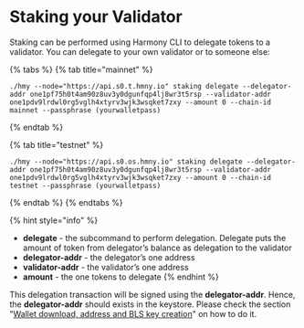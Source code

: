 # Staking your Validator

Staking can be performed using Harmony CLI to delegate tokens to a validator. You can delegate to your own validator or to someone else:

{% tabs %}
{% tab title="mainnet" %}
```text
./hmy --node="https://api.s0.t.hmny.io" staking delegate --delegator-addr one1pf75h0t4am90z8uv3y0dgunfqp4lj8wr3t5rsp --validator-addr one1pdv9lrdwl0rg5vglh4xtyrv3wjk3wsqket7zxy --amount 0 --chain-id mainnet --passphrase (yourwalletpass)
```
{% endtab %}

{% tab title="testnet" %}
```
./hmy --node="https://api.s0.os.hmny.io" staking delegate --delegator-addr one1pf75h0t4am90z8uv3y0dgunfqp4lj8wr3t5rsp --validator-addr one1pdv9lrdwl0rg5vglh4xtyrv3wjk3wsqket7zxy --amount 0 --chain-id testnet --passphrase (yourwalletpass)
```
{% endtab %}
{% endtabs %}

{% hint style="info" %}


* **delegate** - the subcommand to perform delegation. Delegate puts the amount of token from delegator’s balance as delegation to the validator
* **delegator-addr** - the delegator’s one address
* **validator-addr** - the validator’s one address
* **amount** - the one tokens to delegate
{% endhint %}

This delegation transaction will be signed using the **delegator-addr**. Hence, the **delegator-addr** should exists in the keystore. Please check the section "[Wallet download, address and BLS key creation](https://docs.harmony.one/pangaea/pangaea-validators/wallet-download-and-address-creation)" on how to do it.  



